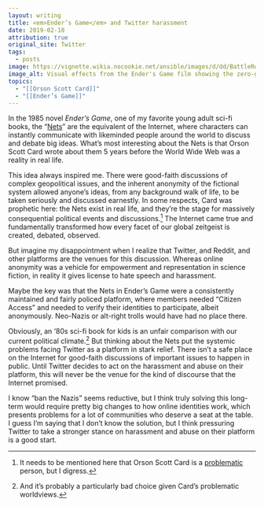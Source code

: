 ```yaml
---
layout: writing
title: <em>Ender’s Game</em> and Twitter harassment
date: 2019-02-10
attribution: true
original_site: Twitter
tags:
  - posts
image: https://vignette.wikia.nocookie.net/ansible/images/d/dd/BattleRoomFilm.jpg
image_alt: Visual effects from the Ender's Game film showing the zero-gravity battle room.
topics:
  - "[[Orson Scott Card]]"
  - "[[Ender’s Game]]"
---
```


In the 1985 novel *Ender’s Game*, one of my favorite young adult sci-fi books, the “[Nets](https://enderverse.fandom.com/wiki/Nets)” are the equivalent of the Internet, where characters can instantly communicate with likeminded people around the world to discuss and debate big ideas. What’s most interesting about the Nets is that Orson Scott Card wrote about them 5 years before the World Wide Web was a reality in real life.

This idea always inspired me. There were good-faith discussions of complex geopolitical issues, and the inherent anonymity of the fictional system allowed anyone’s ideas, from any background walk of life, to be taken seriously and discussed earnestly. In some respects, Card was prophetic here: the Nets exist in real life, and they’re the stage for massively consequential political events and discussions.[^1] The Internet came true and fundamentally transformed how every facet of our global zeitgeist is created, debated, observed.

But imagine my disappointment when I realize that Twitter, and Reddit, and other platforms are the venues for this discussion. Whereas online anonymity was a vehicle for empowerment and representation in science fiction, in reality it gives license to hate speech and harassment.

Maybe the key was that the Nets in Ender’s Game were a consistently maintained and fairly policed platform, where members needed “Citizen Access” and needed to verify their identities to participate, albeit anonymously. Neo-Nazis or alt-right trolls would have had no place there.

Obviously, an ‘80s sci-fi book for kids is an unfair comparison with our current political climate.[^2] But thinking about the Nets put the systemic problems facing Twitter as a platform in stark relief. There isn’t a safe place on the Internet for good-faith discussions of important issues to happen in public. Until Twitter decides to act on the harassment and abuse on their platform, this will never be the venue for the kind of discourse that the Internet promised.

I know “ban the Nazis” seems reductive, but I think truly solving this long-term would require pretty big changes to how online identities work, which presents problems for a lot of communities who deserve a seat at the table. I guess I’m saying that I don’t know the solution, but I think pressuring Twitter to take a stronger stance on harassment and abuse on their platform is a good start.

[^1]: It needs to be mentioned here that Orson Scott Card is a [problematic](https://en.wikipedia.org/wiki/Orson_Scott_Card#Homosexuality) person, but I digress.
[^2]: And it’s probably a particularly bad choice given Card’s problematic worldviews.
